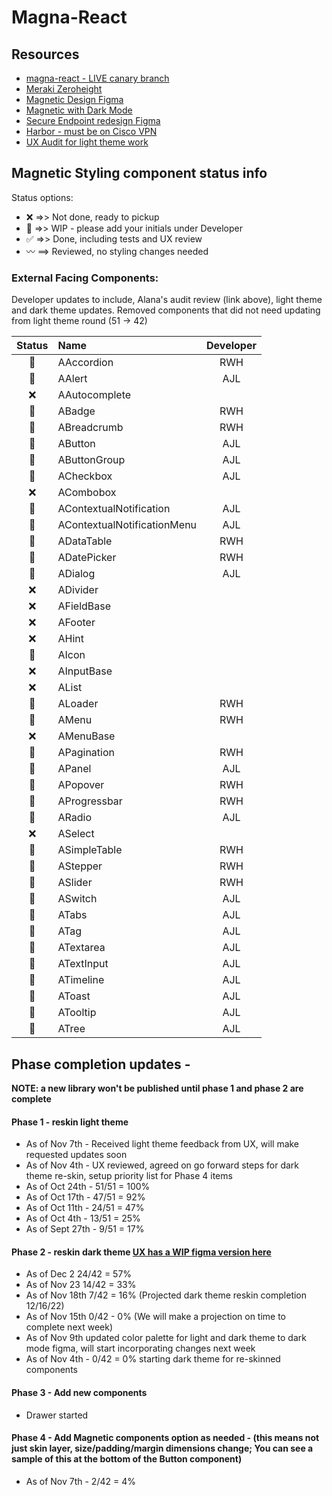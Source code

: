 # Magna-React

## Resources
- [magna-react - LIVE canary branch](https://magna-react.vercel.app/)
- [Meraki Zeroheight](https://zeroheight.com/0a43ab5cd)
- [Magnetic Design Figma](https://www.figma.com/file/oVZWatImEIbl1c8sjdGxi0/%F0%9F%A7%B2--Magnetic-Design-Library)
- [Magnetic with Dark Mode](https://www.figma.com/file/6ILKQfiWVH6yNzPFk9pkz4/%F0%9F%A7%B2--Magnetic-Design-Library%3A-Dark-Mode-%5BWiP%5D-(Copy)?node-id=33305%3A351330&t=50Z46vCCUI2GL5Wf-0)
- [Secure Endpoint redesign Figma](https://www.figma.com/file/lTNjbXom8zSLJljSVQ3083/Secure-Endpoint---Design-System-Audit-(EH)?node-id=0%3A1)
- [Harbor - must be on Cisco VPN](http://harbor.cisco.com/)
- [UX Audit for light theme work](https://www.figma.com/file/X0VO25Cldfla3alNh5nSU5/Magna---React-Audit?t=AU30g7XLW6QTFk5S-0)

## Magnetic Styling component status info
Status options:
 - :x: =>> Not done, ready to pickup
 - :construction: =>> WIP - please add your initials under Developer
 - :white_check_mark: =>> Done, including tests and UX review
 - :wavy_dash: ==> Reviewed, no styling changes needed

### External Facing Components:
Developer updates to include, Alana's audit review (link above), light theme and dark theme updates.
Removed components that did not need updating from light theme round (51 -> 42)

|     Status     | Name                          | Developer |
|:--------------:|:------------------------------|:---------:|
| :construction: | AAccordion                    |    RWH    |
| :construction: | AAlert                        |    AJL    |
|      :x:       | AAutocomplete                 |           |
| :construction: | ABadge                        |    RWH    |
| :construction: | ABreadcrumb                   |    RWH    |
| :construction: | AButton                       |    AJL    |
| :construction: | AButtonGroup                  |    AJL    |
| :construction: | ACheckbox                     |    AJL    |
|      :x:       | ACombobox                     |           |
| :construction: | AContextualNotification       |    AJL    |
| :construction: | AContextualNotificationMenu   |    AJL    |
| :construction: | ADataTable                    |    RWH    |
| :construction: | ADatePicker                   |    RWH    |
| :construction: | ADialog                       |    AJL    |
|      :x:       | ADivider                      |           |
|      :x:       | AFieldBase                    |           |
|      :x:       | AFooter                       |           |
|      :x:       | AHint                         |           |
| :construction: | AIcon                         |           |
|      :x:       | AInputBase                    |           |
|      :x:       | AList                         |           |
| :construction: | ALoader                       |    RWH    |
| :construction: | AMenu                         |    RWH    |
|      :x:       | AMenuBase                     |           |
| :construction: | APagination                   |    RWH    |
| :construction: | APanel                        |    AJL    |
| :construction: | APopover                      |    RWH    |
| :construction: | AProgressbar                  |    RWH    |
| :construction: | ARadio                        |    AJL    |
|      :x:       | ASelect                       |           |
| :construction: | ASimpleTable                  |    RWH    |
| :construction: | AStepper                      |    RWH    |
| :construction: | ASlider                       |    RWH    |
| :construction: | ASwitch                       |    AJL    |
| :construction: | ATabs                         |    AJL    |
| :construction: | ATag                          |    AJL    |
| :construction: | ATextarea                     |    AJL    |
| :construction: | ATextInput                    |    AJL    |
| :construction: | ATimeline                     |    AJL    |
| :construction: | AToast                        |    AJL    |
| :construction: | ATooltip                      |    AJL    |
| :construction: | ATree                         |    AJL    |


## Phase completion updates -
**NOTE: a new library won't be published until phase 1 and phase 2 are complete**

#### Phase 1 - reskin light theme
- As of Nov 7th - Received light theme feedback from UX, will make requested updates soon
- As of Nov 4th - UX reviewed, agreed on go forward steps for dark theme re-skin, setup priority list for Phase 4 items
- As of Oct 24th  - 51/51 = 100%
- As of Oct 17th  - 47/51 = 92%
- As of Oct 11th  - 24/51 = 47%
- As of Oct 4th   - 13/51 = 25%
- As of Sept 27th - 9/51  = 17%

#### Phase 2 - reskin dark theme [UX has a WIP figma version here](https://www.figma.com/file/oVZWatImEIbl1c8sjdGxi0/branch/yU3qYkj6T2kfN4XYtUkEeD/%F0%9F%A7%B2--Magnetic-Design-Library?node-id=33305%3A351330)
- As of Dec 2 24/42 = 57%
- As of Nov 23 14/42 = 33%
- As of Nov 18th 7/42 = 16% (Projected dark theme reskin completion 12/16/22)
- As of Nov 15th 0/42 - 0% (We will make a projection on time to complete next week)
- As of Nov 9th updated color palette for light and dark theme to dark mode figma, will start incorporating changes next week
- As of Nov 4th - 0/42 = 0% starting dark theme for re-skinned components

#### Phase 3 - Add new components
- Drawer started

#### Phase 4 - Add Magnetic components option as needed - (this means not just skin layer, size/padding/margin dimensions change; You can see a sample of this at the bottom of the Button component)
- As of Nov 7th - 2/42 = 4%
